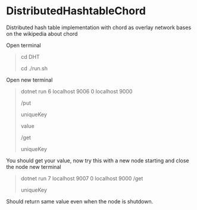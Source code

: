 # DistributedHashtableChord
Distributed hash table implementation with chord as overlay network bases on the wikipedia about chord

Open terminal
> cd DHT
>
> cd ./run.sh

Open new terminal
> dotnet run 6 localhost 9006 0 localhost 9000
>
> /put
>
> uniqueKey
>
> value
>
> /get
>
> uniqueKey

You should get your value, now try this with a new node starting and close the node new terminal

> dotnet run 7 localhost 9007 0 localhost 9000
> /get
>
> uniqueKey

Should return same value even when the node is shutdown.
